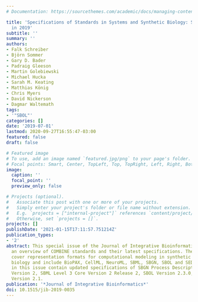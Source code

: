 ```yaml
---
# Documentation: https://sourcethemes.com/academic/docs/managing-content/

title: 'Specifications of Standards in Systems and Synthetic Biology: Status and Developments
  in 2019'
subtitle: ''
summary: ''
authors:
- Falk Schreiber
- Björn Sommer
- Gary D. Bader
- Padraig Gleeson
- Martin Golebiewski
- Michael Hucka
- Sarah M. Keating
- Matthias König
- Chris Myers
- David Nickerson
- Dagmar Waltemath
tags:
- '"SBOL"'
categories: []
date: '2019-07-01'
lastmod: 2020-09-27T16:55:47-03:00
featured: false
draft: false

# Featured image
# To use, add an image named `featured.jpg/png` to your page's folder.
# Focal points: Smart, Center, TopLeft, Top, TopRight, Left, Right, BottomLeft, Bottom, BottomRight.
image:
  caption: ''
  focal_point: ''
  preview_only: false

# Projects (optional).
#   Associate this post with one or more of your projects.
#   Simply enter your project's folder or file name without extension.
#   E.g. `projects = ["internal-project"]` references `content/project/deep-learning/index.md`.
#   Otherwise, set `projects = []`.
projects: []
publishDate: '2021-01-15T17:11:57.751214Z'
publication_types:
- '2'
abstract: This special issue of the Journal of Integrative Bioinformatics presents
  an overview of COMBINE standards and their latest specifications. The standards
  cover representation formats for computational modeling in synthetic and systems
  biology and include BioPAX, CellML, NeuroML, SBML, SBGN, SBOL and SED-ML. The articles
  in this issue contain updated specifications of SBGN Process Description Level 1
  Version 2, SBML Level 3 Core Version 2 Release 2, SBOL Version 2.3.0, and SBOL Visual
  Version 2.1.
publication: '*Journal of Integrative Bioinformatics*'
doi: 10.1515/jib-2019-0035
---
```

